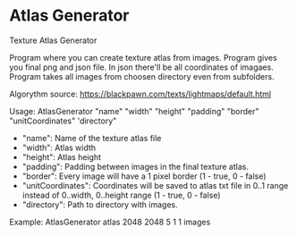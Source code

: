 # Atlas Generator

Texture Atlas Generator

Program where you can create texture atlas from images. Program gives you final png and json file. In json there'll be all coordinates of imagaes.
Program takes all images from choosen directory even from subfolders.

Algorythm source: https://blackpawn.com/texts/lightmaps/default.html

Usage: 
AtlasGenerator "name" "width" "height" "padding" "border" "unitCoordinates" 'directory"

- "name": Name of the texture atlas file
- "width": Atlas width
- "height": Atlas height
- "padding": Padding between images in the final texture atlas.
- "border": Every image will have a 1 pixel border (1 - true, 0 - false)
- "unitCoordinates": Coordinates will be saved to atlas txt file in 0..1 range instead of 0..width, 0..height range (1 - true, 0 - false)
- "directory": Path to directory with images.
  
Example: 
AtlasGenerator atlas 2048 2048 5 1 1 images
